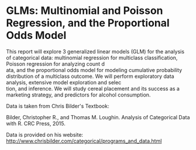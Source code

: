 # GLMs: Multinomial and Poisson Regression, and the Proportional Odds Model

This report will explore 3 generalized linear models (GLM) for the analysis of categorical data: multinomial regression for multiclass classification, Poisson regression for analyzing count d\
ata, and the proportional odds model for modeling cumulative probability distribution of a multiclass outcome. We will perform exploratory data analysis, extensive model exploration and selec\
tion, and inference. We will study cereal placement and its success as a marketing strategy, and predictors for alcohol consumption.

Data is taken from Chris Bilder's Textbook:

Bilder, Christopher R., and Thomas M. Loughin. Analysis of Categorical Data with R. CRC Press, 2015.

Data is provided on his website:
http://www.chrisbilder.com/categorical/programs_and_data.html

